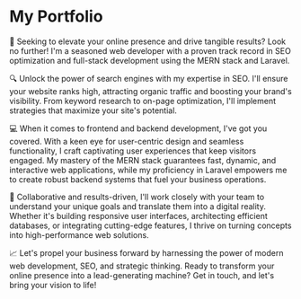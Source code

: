 # My Portfolio

🚀 Seeking to elevate your online presence and drive tangible results? Look no further! I'm a seasoned web developer with a proven track record in SEO optimization and full-stack development using the MERN stack and Laravel.

🔍 Unlock the power of search engines with my expertise in SEO. I'll ensure your website ranks high, attracting organic traffic and boosting your brand's visibility. From keyword research to on-page optimization, I'll implement strategies that maximize your site's potential.

💻 When it comes to frontend and backend development, I've got you covered. With a keen eye for user-centric design and seamless functionality, I craft captivating user experiences that keep visitors engaged. My mastery of the MERN stack guarantees fast, dynamic, and interactive web applications, while my proficiency in Laravel empowers me to create robust backend systems that fuel your business operations.

🤝 Collaborative and results-driven, I'll work closely with your team to understand your unique goals and translate them into a digital reality. Whether it's building responsive user interfaces, architecting efficient databases, or integrating cutting-edge features, I thrive on turning concepts into high-performance web solutions.

📈 Let's propel your business forward by harnessing the power of modern web development, SEO, and strategic thinking. Ready to transform your online presence into a lead-generating machine? Get in touch, and let's bring your vision to life!

